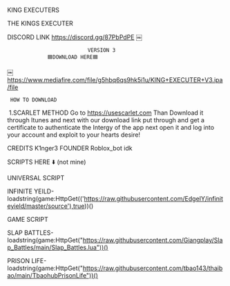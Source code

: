 KING EXECUTERS

THE KINGS EXECUTER



DISCORD LINK https://discord.gg/87PbPdPE
￼





                              VERSION 3
                 🟦DOWNLOAD HERE🟦
￼                   https://www.mediafire.com/file/g5hbq6qs9hk5i1u/KING+EXECUTER+V3.ipa/file 




     HOW TO DOWNLOAD
 1.SCARLET METHOD 
Go to https://usescarlet.com
Than Download it through Itunes and next with our download link put through and get a certificate to authenticate the Intergy of the app next open it and log into your account and exploit to your hearts desire!






CREDITS
K1nger3	FOUNDER
Roblox_bot	idk









SCRIPTS HERE ⬇️ (not mine)



UNIVERSAL SCRIPT


INFINITE YEILD-loadstring(game:HttpGet(('https://raw.githubusercontent.com/EdgeIY/infiniteyield/master/source'),true))()






GAME SCRIPT


SLAP BATTLES-loadstring(game:HttpGet("https://raw.githubusercontent.com/Giangplay/Slap_Battles/main/Slap_Battles.lua"))()






PRISON LIFE-loadstring(game:HttpGet("https://raw.githubusercontent.com/tbao143/thaibao/main/TbaohubPrisonLife"))()
<!---
KingNRL/KingNRL is a ✨ special ✨ repository because its `README.md` (this file) appears on your GitHub profile.
You can click the Preview link to take a look at your changes.
--->

